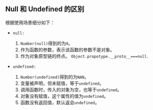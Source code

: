 ## Null 和 Undefined 的区别

根据使用场景细分如下：

-   `null:`

    1. `Number(null)`得到的为`0`。
    2. 作为函数的参数，表示该函数的参数不是对象。
    3. 作为对象原型链的终点。 `Object.propotype.__proto__===null`.

-   `undefined:`
    1. `Number(undefined)`得到的为`NAN`。
    2. 变量被声明，但未赋值，等于`undefined`。
    3. 调用函数时，传入的对象为空，也等于`undefined`。
    4. 对象没有赋值，这个属性的值为`undefined`。
    5. 函数没有返回值，默认返会`undefined`。
